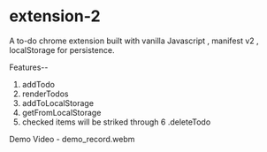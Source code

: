 # extension-2

A to-do chrome extension built with vanilla Javascript , manifest v2 , localStorage for persistence.

Features-- 

1. addTodo
2. renderTodos 
3. addToLocalStorage
4. getFromLocalStorage
5. checked items will be striked through
6 .deleteTodo

Demo Video - demo_record.webm


